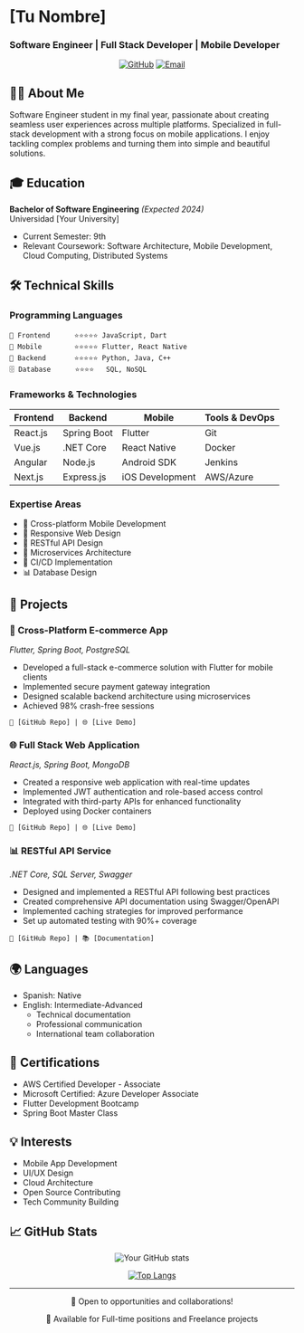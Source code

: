 # [Tu Nombre] 
### Software Engineer | Full Stack Developer | Mobile Developer

<div align="center">

[![GitHub](https://img.shields.io/badge/-GitHub-181717?style=flat-square&logo=github)](https://github.com/Cris200399)
[![Email](https://img.shields.io/badge/-Email-005FF9?style=flat-square&logo=mail.ru&logoColor=white)](mailto:cristopher_jra@outlook.com)

</div>

## 👨‍💻 About Me

Software Engineer student in my final year, passionate about creating seamless user experiences across multiple platforms. Specialized in full-stack development with a strong focus on mobile applications. I enjoy tackling complex problems and turning them into simple and beautiful solutions.

## 🎓 Education

**Bachelor of Software Engineering** *(Expected 2024)*  
Universidad [Your University]
- Current Semester: 9th
- Relevant Coursework: Software Architecture, Mobile Development, Cloud Computing, Distributed Systems

## 🛠️ Technical Skills

### Programming Languages
```
📝 Frontend      ⭐️⭐️⭐️⭐️⭐️ JavaScript, Dart
📱 Mobile        ⭐️⭐️⭐️⭐️⭐️ Flutter, React Native
🔧 Backend       ⭐️⭐️⭐️⭐️⭐️ Python, Java, C++
🗄️ Database      ⭐️⭐️⭐️⭐️   SQL, NoSQL
```

### Frameworks & Technologies

<div align="center">

| Frontend | Backend | Mobile | Tools & DevOps |
|----------|---------|---------|----------------|
| React.js | Spring Boot | Flutter | Git |
| Vue.js | .NET Core | React Native | Docker |
| Angular | Node.js | Android SDK | Jenkins |
| Next.js | Express.js | iOS Development | AWS/Azure |

</div>

### Expertise Areas
- 📱 Cross-platform Mobile Development
- 🎨 Responsive Web Design
- 🔧 RESTful API Design
- 📐 Microservices Architecture
- 🔄 CI/CD Implementation
- 📊 Database Design

## 💼 Projects

### 📱 Cross-Platform E-commerce App
*Flutter, Spring Boot, PostgreSQL*
- Developed a full-stack e-commerce solution with Flutter for mobile clients
- Implemented secure payment gateway integration
- Designed scalable backend architecture using microservices
- Achieved 98% crash-free sessions
```
🔗 [GitHub Repo] | 🌐 [Live Demo]
```

### 🌐 Full Stack Web Application
*React.js, Spring Boot, MongoDB*
- Created a responsive web application with real-time updates
- Implemented JWT authentication and role-based access control
- Integrated with third-party APIs for enhanced functionality
- Deployed using Docker containers
```
🔗 [GitHub Repo] | 🌐 [Live Demo]
```

### 📊 RESTful API Service
*.NET Core, SQL Server, Swagger*
- Designed and implemented a RESTful API following best practices
- Created comprehensive API documentation using Swagger/OpenAPI
- Implemented caching strategies for improved performance
- Set up automated testing with 90%+ coverage
```
🔗 [GitHub Repo] | 📚 [Documentation]
```

## 🌍 Languages

- Spanish: Native
- English: Intermediate-Advanced
  - Technical documentation
  - Professional communication
  - International team collaboration

## 📜 Certifications

- AWS Certified Developer - Associate
- Microsoft Certified: Azure Developer Associate
- Flutter Development Bootcamp
- Spring Boot Master Class

## 💡 Interests

- Mobile App Development
- UI/UX Design
- Cloud Architecture
- Open Source Contributing
- Tech Community Building

## 📈 GitHub Stats

<div align="center">

![Your GitHub stats](https://github-readme-stats.vercel.app/api?username=your-username&show_icons=true&theme=radical)

[![Top Langs](https://github-readme-stats.vercel.app/api/top-langs/?username=your-username&layout=compact&theme=radical)](https://github.com/your-username)

</div>

---
<div align="center">
    <p>🚀 Open to opportunities and collaborations!</p>
    <p>💼 Available for Full-time positions and Freelance projects</p>
</div>

